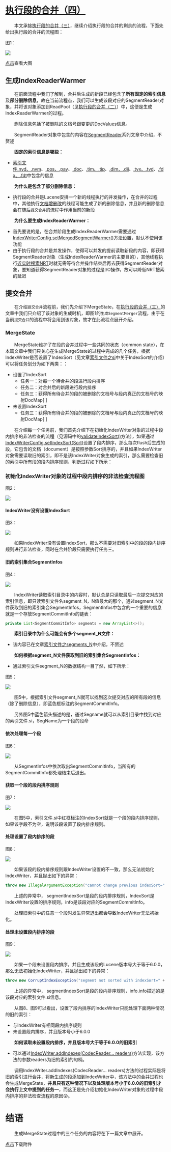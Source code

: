 # [执行段的合并（四）](https://www.amazingkoala.com.cn/Lucene/Index/)

&emsp;&emsp;本文承接[执行段的合并（三）](https://www.amazingkoala.com.cn/Lucene/Index/2019/1024/101.html)，继续介绍执行段的合并的剩余的流程，下面先给出执行段的合并的流程图：

图1：

<img src="http://www.amazingkoala.com.cn/uploads/lucene/index/执行段的合并/执行段的合并（四）/1.png">

[点击](http://www.amazingkoala.com.cn/uploads/lucene/index/执行段的合并/执行段的合并（四）/merge.html)查看大图

## 生成IndexReaderWarmer

&emsp;&emsp;在前面流程中我们了解到，合并后生成的新段已经包含了**所有固定的索引信息**及**部分删除信息**，故在当前流程点，我们可以生成该段对应的SegmentReader对象，并将该对象添加到ReadPool（见[执行段的合并（二）](https://www.amazingkoala.com.cn/Lucene/Index/2019/1025/102.html)）中，这便是生成IndexReaderWarmer的过程。

&emsp;&emsp;删除信息包括了被删除的文档号跟变更的DocValues信息。

&emsp;&emsp;SegmentReader对象中包含的内容在[SegmentReader](https://www.amazingkoala.com.cn/Lucene/Index/2019/1014/99.html)系列文章中介绍，不赘述

&emsp;&emsp;**固定的索引信息是哪些：**

- [索引文件.nvd、.nvm](https://www.amazingkoala.com.cn/Lucene/suoyinwenjian/2019/0305/39.html)、[.pos、.pay](https://www.amazingkoala.com.cn/Lucene/suoyinwenjian/2019/0324/41.html)、[.doc](https://www.amazingkoala.com.cn/Lucene/suoyinwenjian/2019/0324/42.html)、[.tim、.tip](https://www.amazingkoala.com.cn/Lucene/suoyinwenjian/2019/0401/43.html)、[.dim、.dii](https://www.amazingkoala.com.cn/Lucene/suoyinwenjian/2019/0424/53.html)、[.tvx、.tvd](https://www.amazingkoala.com.cn/Lucene/suoyinwenjian/2019/0429/56.html)、[.fdx、.fdt](https://www.amazingkoala.com.cn/Lucene/suoyinwenjian/2019/0301/38.html)中包含的信息

&emsp;&emsp;**为什么是包含了部分删除信息：**

- 执行段的合并是Lucene安排一个新的线程执行的并发操作，在合并的过程中，其他执行[文档增删改](https://www.amazingkoala.com.cn/Lucene/Index/2019/0626/68.html)的线程可能生成了新的删除信息，并且新的删除信息会在随后`提交合并`的流程中作用当前的新段

&emsp;&emsp;**为什么要生成IndexReaderWarmer：**

- 首先要说的是，在合并阶段生成IndexReaderWarmer需要通过[IndexWriterConfig.setMergedSegmentWarmer()](https://github.com/LuXugang/Lucene-7.5.0/blob/master/solr-7.5.0/lucene/core/src/java/org/apache/lucene/index/IndexWriterConfig.java)方法设置，默认不使用该功能
- 由于执行段的合并是并发操作，使得可以并发的提前读取新段的内容，即获得SegmentReader对象（生成IndexReaderWarmer的主要目的），其他线程执行[近实时搜索NRT](https://www.amazingkoala.com.cn/Lucene/Index/2019/0916/93.html)时就无需等待合并操作结束后再去获得SegmentReader对象，要知道获得SegmentReader对象的过程是I/O操作，故可以降低NRT搜索的延迟

## 提交合并

&emsp;&emsp;在介绍`提交合并`流程前，我们先介绍下MergeState，在[执行段的合并（三）](https://www.amazingkoala.com.cn/Lucene/Index/2019/1028/103.html)的文章中我们只介绍了该对象的生成时机，即图1的`生成SegmentMerger`流程，由于在当前`提交合并`的流程中将会用到该对象，故才在此流程点展开介绍。

### MergeState

&emsp;&emsp;MergeState维护了在段的合并过程中一些共同的状态（common state），在本篇文章中我们只关心在生成MergeState的过程中完成的几个任务，根据IndexWriter是否设置了IndexSort（见文章[索引文件之si](https://www.amazingkoala.com.cn/Lucene/suoyinwenjian/2019/0605/63.html)中关于IndexSort的介绍）可以将任务划分为如下两类：：

- 设置了IndexSort
  - 任务一：对每一个待合并的段进行段内排序
  - 任务二：对合并后的新段进行段内排序
  - 任务三：获得所有待合并的段的被删除的文档号与段内真正的文档号的映射DocMap[ ]
- 未设置IndexSort
  - 任务三：获得所有待合并的段的被删除的文档号与段内真正的文档号的映射DocMap[ ]

&emsp;&emsp;在介绍每一个任务前，我们首先介绍下在初始化IndexWriter对象的过程中段内排序的非法检查的流程（见源码中的[validateIndexSort()](https://github.com/LuXugang/Lucene-7.5.0/blob/master/solr-7.5.0/lucene/core/src/java/org/apache/lucene/index/IndexWriter.java)方法），如果通过[IndexWriterConfig.setIndexSort(Sort)](https://github.com/LuXugang/Lucene-7.5.0/blob/master/solr-7.5.0/lucene/core/src/java/org/apache/lucene/index/IndexWriterConfig.java)设置了段内排序，那么每次flush后生成的段，它包含的文档（document）是按照参数Sort排序的，并且如果IndexWriter对象需要读取旧的索引，即不是该IndexWriter对象生成的索引，那么需要检查旧的索引中所有段的段内排序规则，判断过程如下所示：

### 初始化IndexWriter对象的过程中段内排序的非法检查流程图

图2：

<img src="http://www.amazingkoala.com.cn/uploads/lucene/index/执行段的合并/执行段的合并（四）/2.png">

#### IndexWriter没有设置IndexSort

图3：

<img src="http://www.amazingkoala.com.cn/uploads/lucene/index/执行段的合并/执行段的合并（四）/3.png">

&emsp;&emsp;如果IndexWriter没有设置IndexSort，那么不需要对旧索引中的段的段内排序规则进行非法检查，同时在合并阶段只需要执行任务三。

#### 旧的索引集合SegmentInfos

图4：

<img src="http://www.amazingkoala.com.cn/uploads/lucene/index/执行段的合并/执行段的合并（四）/4.png">

&emsp;&emsp;IndexWriter读取索引目录中的内容时，默认总是只读取最后一次提交对应的索引信息，即只读索引文件名segment_N，N值最大的那个，通过segment_N文件获取到旧的索引集合SegmentInfos，SegmentInfos中包含的一个重要的信息就是一个存放SegmentCommitInfo的链表：

```java
private List<SegmentCommitInfo> segments = new ArrayList<>();
```

&emsp;&emsp;**索引目录中为什么可能会有多个segment_N文件：**

- 该内容已在文章[索引文件之segments_N](https://www.amazingkoala.com.cn/Lucene/suoyinwenjian/2019/0610/65.html)中介绍，不赘述

&emsp;&emsp;**如何根据segment_N文件获取到旧的索引集合SegmentInfos：**

- 通过索引文件segment_N的数据结构一目了然，如下所示：

图5：

<img src="http://www.amazingkoala.com.cn/uploads/lucene/index/执行段的合并/执行段的合并（四）/5.png">

&emsp;&emsp;图5中，根据索引文件segment_N就可以找到这次提交对应的所有段的信息（除了删除信息），即蓝色框标注的SegmentCommitInfo。

&emsp;&emsp;另外图5中蓝色箭头描述的是，通过Segname就可以从索引目录中找到对应的索引文件.si，SegName为一个段的段命

#### 依次处理每一个段

图6：

<img src="http://www.amazingkoala.com.cn/uploads/lucene/index/执行段的合并/执行段的合并（四）/6.png">

&emsp;&emsp;从SegmentInfos中依次取出SegmentCommitInfo，当所有的SegmentCommitInfo都处理结束后退出。

#### 获取一个段的段内排序规则

图7：

<img src="http://www.amazingkoala.com.cn/uploads/lucene/index/执行段的合并/执行段的合并（四）/7.png">

&emsp;&emsp;在图5中，索引文件.si中红框标注的IndexSort就是一个段的段内排序规则，如果该字段不为空，说明该段设置了段内排序规则。

#### 处理设置了段内排序的段

图8：

<img src="http://www.amazingkoala.com.cn/uploads/lucene/index/执行段的合并/执行段的合并（四）/8.png">

&emsp;&emsp;如果该段的段内排序规则跟IndexWriter设置的不一致，那么无法初始化IndexWriter，并且抛出如下的异常：

```java
throw new IllegalArgumentException("cannot change previous indexSort=" + segmentIndexSort + " (from segment=" + info + ") to new indexSort=" + indexSort);
```

&emsp;&emsp;上述的异常中， segmentIndexSort是段的段内排序规则，IndexSort是IndexWriter设置的排序规则，info是该段对应的SegmentCommitInfo。

&emsp;&emsp;处理旧索引中的任意一个段时发生异常退出都会导致IndexWriter无法初始化。

#### 处理未设置段内排序的段

图9：

<img src="http://www.amazingkoala.com.cn/uploads/lucene/index/执行段的合并/执行段的合并（四）/9.png">

&emsp;&emsp;如果一个段未设置段内排序，并且生成该段的Lucene版本号大于等于6.0.0，那么无法初始化IndexWriter，并且抛出如下的异常：

```java
throw new CorruptIndexException("segment not sorted with indexSort=" + segmentIndexSort, info.info.toString());
```

&emsp;&emsp;上述的异常中， segmentIndexSort是段的段内排序规则，info.info描述的是该段对应的索引文件.si信息。

&emsp;&emsp;从图8、图9可以看出，设置了段内排序的IndexWriter只能处理下面两种情况的旧的索引：

- 与IndexWriter有相同段内排序规则
- 未设置段内排序，并且版本号小于6.0.0

&emsp;&emsp;**如何读取未设置段内排序，并且版本号大于等于6.0.0的旧索引**

- 可以通过[IndexWriter.addIndexes(CodecReader... readers)](https://github.com/LuXugang/Lucene-7.5.0/blob/master/solr-7.5.0/lucene/core/src/java/org/apache/lucene/index/IndexWriter.java)方法实现，该方法的参数readers为旧的索引的句柄。

&emsp;&emsp;调用IndexWriter.addIndexes(CodecReader... readers)方法的过程实际是将旧的索引进行合并，将新生成的段添加到IndexWriter中，该方法中的合并过程也会生成MergeState，**并且只有这种情况下以及处理版本号小于6.0.0的旧索引才会执行上文中提到的任务一**，而这正是先介绍初始化IndexWriter对象的过程中段内排序的非法检查流程的原因😝。

# 结语

&emsp;&emsp;生成MergeState过程中的三个任务的内容将在下一篇文章中展开。

[点击](http://www.amazingkoala.com.cn/attachment/Lucene/Index/执行段的合并/执行段的合并（四）/执行段的合并（四）.zip)下载附件